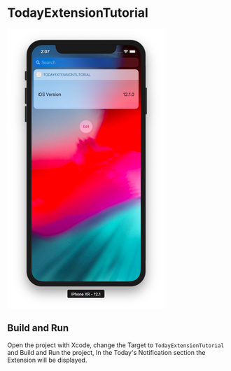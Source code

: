 # TodayExtensionTutorial

![](./TodayExtensionTutorial.png)

## Build and Run

Open the project with Xcode, change the Target to `TodayExtensionTutorial` and Build and Run the project, In the Today's Notification section the Extension will be displayed.

